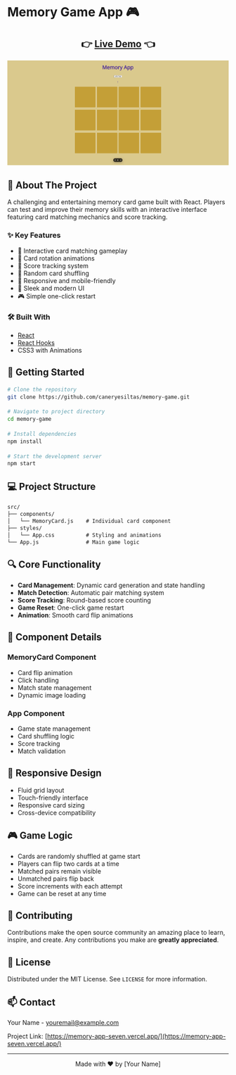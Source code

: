 # Memory Game App 🎮

<div align="center">
  <h2>
    👉 <a href="https://memory-app-seven.vercel.app/">Live Demo</a> 👈
  </h2>
</div>

<div align="center">
  <img src="assets/demo.gif" alt="Memory Game Demo" width="800"/>
</div>

## 📌 About The Project

A challenging and entertaining memory card game built with React. Players can test and improve their memory skills with an interactive interface featuring card matching mechanics and score tracking.

### ✨ Key Features

- 🎴 Interactive card matching gameplay
- 🔄 Card rotation animations
- 🎯 Score tracking system
- 🔀 Random card shuffling
- 📱 Responsive and mobile-friendly
- 🎨 Sleek and modern UI
- 🎮 Simple one-click restart

### 🛠️ Built With

- [React](https://reactjs.org/)
- [React Hooks](https://reactjs.org/docs/hooks-intro.html)
- CSS3 with Animations

## 🚀 Getting Started

```bash
# Clone the repository
git clone https://github.com/caneryesiltas/memory-game.git

# Navigate to project directory
cd memory-game

# Install dependencies
npm install

# Start the development server
npm start
```

## 💻 Project Structure

```
src/
├── components/
│   └── MemoryCard.js    # Individual card component
├── styles/
│   └── App.css          # Styling and animations
└── App.js               # Main game logic
```

## 🔍 Core Functionality

- **Card Management**: Dynamic card generation and state handling
- **Match Detection**: Automatic pair matching system
- **Score Tracking**: Round-based score counting
- **Game Reset**: One-click game restart
- **Animation**: Smooth card flip animations

## 🎯 Component Details

### MemoryCard Component
- Card flip animation
- Click handling
- Match state management
- Dynamic image loading

### App Component
- Game state management
- Card shuffling logic
- Score tracking
- Match validation

## 📱 Responsive Design

- Fluid grid layout
- Touch-friendly interface
- Responsive card sizing
- Cross-device compatibility

## 🎮 Game Logic

- Cards are randomly shuffled at game start
- Players can flip two cards at a time
- Matched pairs remain visible
- Unmatched pairs flip back
- Score increments with each attempt
- Game can be reset at any time

## 🤝 Contributing

Contributions make the open source community an amazing place to learn, inspire, and create. Any contributions you make are **greatly appreciated**.

## 📄 License

Distributed under the MIT License. See `LICENSE` for more information.

## 📫 Contact

Your Name - youremail@example.com

Project Link: [https://memory-app-seven.vercel.app/](https://memory-app-seven.vercel.app/)

---

<div align="center">
  Made with ❤️ by [Your Name]
</div>